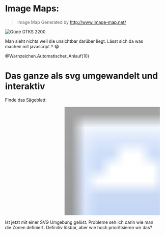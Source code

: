 <!--
author: Volker Göhler
email:    volker.goehler@informatik.tu-freiberg.de
language: de
narrator: German Female
version: 0.0.5
edit: true
date: 2025-06-24
logo: https://raw.githubusercontent.com/Ifi-DiAgnostiK-Project/LiaScript-Courses/refs/heads/main/img/Logo_234px.png
comment: test course to test out image maps and svg

import: https://raw.githubusercontent.com/Ifi-DiAgnostiK-Project/Piktogramme/refs/heads/main/makros.md

@style
.flex-container {
    display: flex;[](https://liascript.github.io/LiveEditor/liascript/index.html?#5)
    flex-wrap: wrap; /* Allows the items to wrap as needed */
    align-items: stretch;
    gap: 20px; /* Adds both horizontal and vertical spacing between items */
}

.flex-child { 
    flex: 1;
    margin-right: 20px; /* Adds space between the columns */
}

@media (max-width: 600px) {
    .flex-child {
        flex: 100%; /* Makes the child divs take up the full width on slim devices */
        margin-right: 0; /* Removes the right margin */
    }
}
@end

import: https://raw.githubusercontent.com/Ifi-DiAgnostiK-Project/Piktogramme/refs/heads/main/makros.md


-->
# Image Maps:

> Image Map Generated by http://www.image-map.net/ 

<img src="https://www.heimwerker-test.de/images/testbilder/big/tisch_kreissaegen_guede_gtks_2200_pro_bild_1411722386.jpg" alt="Güde GTKS 2200" usemap="#image-map">

<map name="image-map">
    <area target="" alt="Sägeblatt" title="Sägeblatt" href="" coords="944,269,748,185" shape="rect">
</map>

Man sieht nichts weil die unsichtbar darüber liegt. Lässt sich da was machen mit javascript ? 😂

@Warnzeichen.Automatischer_Anlauf(10)

# Das ganze als svg umgewandelt und interaktiv

Finde das Sägeblatt:

<svg width="1000" height="700" xmlns="http://www.w3.org/2000/svg">
  <image href="https://www.heimwerker-test.de/images/testbilder/big/tisch_kreissaegen_guede_gtks_2200_pro_bild_1411722386.jpg" width="1000" height="700"/>
  <a href="#" title="Sägeblatt">
    <rect x="468" y="100" width="196" height="84"
          fill="transparent"
          stroke="red"
          stroke-width="0"
          onmouseover="this.setAttribute('fill','rgba(255,0,0,0.3)')"
          onmouseout="this.setAttribute('fill','transparent')"/>
  </a>
</svg>

Ist jetzt mit einer SVG Umgebung gelöst. Probleme seh ich darin wie man die Zonen definiert. Definitiv lösbar, aber wie hoch prioritisieren wir das?
